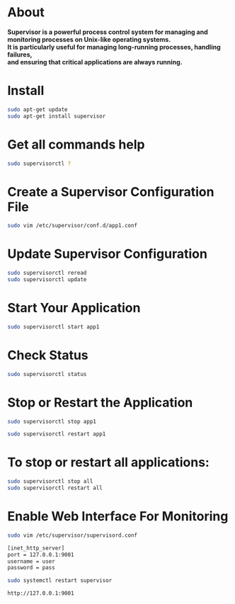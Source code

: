 # About
<b>
Supervisor is a powerful process control system for managing and monitoring processes on Unix-like operating systems.<br> It is particularly useful for managing long-running processes, handling failures, <br>and ensuring that critical applications are always running.
</b>

# Install
```sh
sudo apt-get update
sudo apt-get install supervisor
```
# Get all commands help
```sh
sudo supervisorctl ?
```

# Create a Supervisor Configuration File
```sh
sudo vim /etc/supervisor/conf.d/app1.conf
```

# Update Supervisor Configuration
```sh
sudo supervisorctl reread
sudo supervisorctl update
```

# Start Your Application
```sh
sudo supervisorctl start app1
```

# Check Status
```sh
sudo supervisorctl status
```

# Stop or Restart the Application
```sh
sudo supervisorctl stop app1
```
```sh
sudo supervisorctl restart app1
```

# To stop or restart all applications:
```sh
sudo supervisorctl stop all
sudo supervisorctl restart all
```

# Enable Web Interface For Monitoring

```sh
sudo vim /etc/supervisor/supervisord.conf
```

```sh
[inet_http_server]
port = 127.0.0.1:9001
username = user
password = pass
```

```sh
sudo systemctl restart supervisor
```

```sh
http://127.0.0.1:9001
```